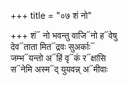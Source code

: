 +++
title = "०७ शं नो"

+++
शं᳓ नो भवन्तु वाजि᳓नो ह᳓वेषु  
देव᳓ताता मित᳓द्रवः सुअर्काः᳓  
जम्भ᳓यन्तो अ᳓हिं वृ᳓कं र᳓क्षांसि  
स᳓नेमि अस्म᳓द् युयवन्न् अ᳓मीवाः